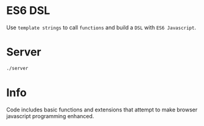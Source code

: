 # ES6 DSL
Use `template strings` to call `functions` and build a `DSL` with `ES6 Javascript`.

# Server
```sh
./server
```

# Info
Code includes basic functions and extensions that attempt to make browser javascript programming enhanced.

